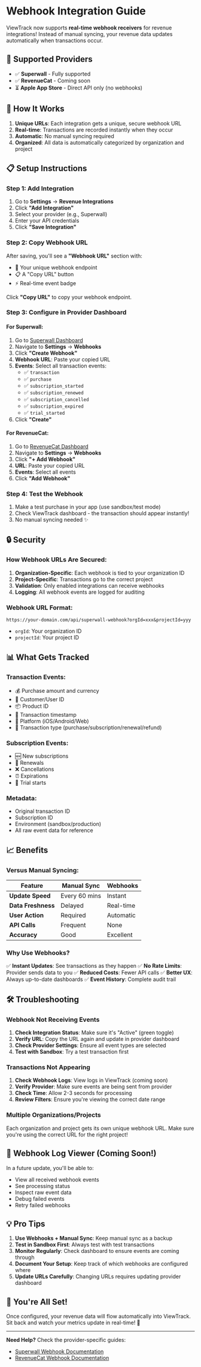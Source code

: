 # Webhook Integration Guide

ViewTrack now supports **real-time webhook receivers** for revenue integrations! Instead of manual syncing, your revenue data updates automatically when transactions occur.

## 🎯 Supported Providers

- ✅ **Superwall** - Fully supported
- ✅ **RevenueCat** - Coming soon
- ⏳ **Apple App Store** - Direct API only (no webhooks)

## 🚀 How It Works

1. **Unique URLs**: Each integration gets a unique, secure webhook URL
2. **Real-time**: Transactions are recorded instantly when they occur
3. **Automatic**: No manual syncing required
4. **Organized**: All data is automatically categorized by organization and project

## 📋 Setup Instructions

### Step 1: Add Integration

1. Go to **Settings** → **Revenue Integrations**
2. Click **"Add Integration"**
3. Select your provider (e.g., Superwall)
4. Enter your API credentials
5. Click **"Save Integration"**

### Step 2: Copy Webhook URL

After saving, you'll see a **"Webhook URL"** section with:
- 🔗 Your unique webhook endpoint
- 📋 A "Copy URL" button
- ⚡ Real-time event badge

Click **"Copy URL"** to copy your webhook endpoint.

### Step 3: Configure in Provider Dashboard

#### For Superwall:

1. Go to [Superwall Dashboard](https://superwall.com/dashboard)
2. Navigate to **Settings** → **Webhooks**
3. Click **"Create Webhook"**
4. **Webhook URL**: Paste your copied URL
5. **Events**: Select all transaction events:
   - ✅ `transaction`
   - ✅ `purchase`
   - ✅ `subscription_started`
   - ✅ `subscription_renewed`
   - ✅ `subscription_cancelled`
   - ✅ `subscription_expired`
   - ✅ `trial_started`
6. Click **"Create"**

#### For RevenueCat:

1. Go to [RevenueCat Dashboard](https://app.revenuecat.com)
2. Navigate to **Settings** → **Webhooks**
3. Click **"+ Add Webhook"**
4. **URL**: Paste your copied URL
5. **Events**: Select all events
6. Click **"Add Webhook"**

### Step 4: Test the Webhook

1. Make a test purchase in your app (use sandbox/test mode)
2. Check ViewTrack dashboard - the transaction should appear instantly!
3. No manual syncing needed ✨

## 🔒 Security

### How Webhook URLs Are Secured:

1. **Organization-Specific**: Each webhook is tied to your organization ID
2. **Project-Specific**: Transactions go to the correct project
3. **Validation**: Only enabled integrations can receive webhooks
4. **Logging**: All webhook events are logged for auditing

### Webhook URL Format:

```
https://your-domain.com/api/superwall-webhook?orgId=xxx&projectId=yyy
```

- `orgId`: Your organization ID
- `projectId`: Your project ID

## 📊 What Gets Tracked

### Transaction Events:
- 💰 Purchase amount and currency
- 👤 Customer/User ID
- 📦 Product ID
- 📅 Transaction timestamp
- 📱 Platform (iOS/Android/Web)
- 🔄 Transaction type (purchase/subscription/renewal/refund)

### Subscription Events:
- 🆕 New subscriptions
- 🔄 Renewals
- ❌ Cancellations
- ⏰ Expirations
- 🎁 Trial starts

### Metadata:
- Original transaction ID
- Subscription ID
- Environment (sandbox/production)
- All raw event data for reference

## 📈 Benefits

### Versus Manual Syncing:

| Feature | Manual Sync | Webhooks |
|---------|------------|----------|
| **Update Speed** | Every 60 mins | Instant |
| **Data Freshness** | Delayed | Real-time |
| **User Action** | Required | Automatic |
| **API Calls** | Frequent | None |
| **Accuracy** | Good | Excellent |

### Why Use Webhooks?

✅ **Instant Updates**: See transactions as they happen
✅ **No Rate Limits**: Provider sends data to you
✅ **Reduced Costs**: Fewer API calls
✅ **Better UX**: Always up-to-date dashboards
✅ **Event History**: Complete audit trail

## 🛠️ Troubleshooting

### Webhook Not Receiving Events

1. **Check Integration Status**: Make sure it's "Active" (green toggle)
2. **Verify URL**: Copy the URL again and update in provider dashboard
3. **Check Provider Settings**: Ensure all event types are selected
4. **Test with Sandbox**: Try a test transaction first

### Transactions Not Appearing

1. **Check Webhook Logs**: View logs in ViewTrack (coming soon)
2. **Verify Provider**: Make sure events are being sent from provider
3. **Check Time**: Allow 2-3 seconds for processing
4. **Review Filters**: Ensure you're viewing the correct date range

### Multiple Organizations/Projects

Each organization and project gets its own unique webhook URL. Make sure you're using the correct URL for the right project!

## 📝 Webhook Log Viewer (Coming Soon!)

In a future update, you'll be able to:
- View all received webhook events
- See processing status
- Inspect raw event data
- Debug failed events
- Retry failed webhooks

## 💡 Pro Tips

1. **Use Webhooks + Manual Sync**: Keep manual sync as a backup
2. **Test in Sandbox First**: Always test with test transactions
3. **Monitor Regularly**: Check dashboard to ensure events are coming through
4. **Document Your Setup**: Keep track of which webhooks are configured where
5. **Update URLs Carefully**: Changing URLs requires updating provider dashboard

## 🎉 You're All Set!

Once configured, your revenue data will flow automatically into ViewTrack. Sit back and watch your metrics update in real-time! 🚀

---

**Need Help?** Check the provider-specific guides:
- [Superwall Webhook Documentation](https://docs.superwall.com/webhooks)
- [RevenueCat Webhook Documentation](https://docs.revenuecat.com/docs/webhooks)


